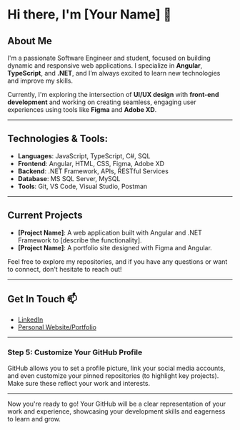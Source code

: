 # Hi there, I'm [Your Name] 👋

## About Me
I'm a passionate Software Engineer and student, focused on building dynamic and responsive web applications. I specialize in **Angular**, **TypeScript**, and **.NET**, and I’m always excited to learn new technologies and improve my skills.

Currently, I'm exploring the intersection of **UI/UX design** with **front-end development** and working on creating seamless, engaging user experiences using tools like **Figma** and **Adobe XD**.

---

## Technologies & Tools:
- **Languages**: JavaScript, TypeScript, C#, SQL
- **Frontend**: Angular, HTML, CSS, Figma, Adobe XD
- **Backend**: .NET Framework, APIs, RESTful Services
- **Database**: MS SQL Server, MySQL
- **Tools**: Git, VS Code, Visual Studio, Postman

---

## Current Projects
- **[Project Name]**: A web application built with Angular and .NET Framework to [describe the functionality].
- **[Project Name]**: A portfolio site designed with Figma and Angular.

Feel free to explore my repositories, and if you have any questions or want to connect, don't hesitate to reach out!

---

## Get In Touch 📫
- [LinkedIn](your-linkedin-url)
- [Personal Website/Portfolio](your-portfolio-url)

---

### Step 5: **Customize Your GitHub Profile**
GitHub allows you to set a profile picture, link your social media accounts, and even customize your pinned repositories (to highlight key projects). Make sure these reflect your work and interests.

---

Now you're ready to go! Your GitHub will be a clear representation of your work and experience, showcasing your development skills and eagerness to learn and grow.
